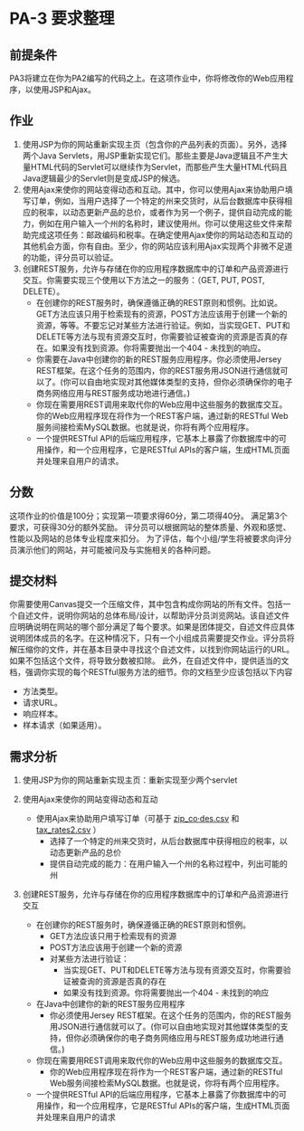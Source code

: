 # PA-3 要求整理

## 前提条件

PA3将建立在你为PA2编写的代码之上。在这项作业中，你将修改你的Web应用程序，以使用JSP和Ajax。

 

## 作业

1. 使用JSP为你的网站重新实现主页（包含你的产品列表的页面）。另外，选择两个Java Servlets，用JSP重新实现它们。那些主要是Java逻辑且不产生大量HTML代码的Servlet可以继续作为Servlet，而那些产生大量HTML代码且Java逻辑最少的Servlet则是变成JSP的候选。
2. 使用Ajax来使你的网站变得动态和互动。其中，你可以使用Ajax来协助用户填写订单，例如，当用户选择了一个特定的州来交货时，从后台数据库中获得相应的税率，以动态更新产品的总价，或者作为另一个例子，提供自动完成的能力，例如在用户输入一个州的名称时，建议使用州。你可以使用这些文件来帮助完成这项任务：邮政编码和税率。在确定使用Ajax使你的网站动态和互动的其他机会方面，你有自由。至少，你的网站应该利用Ajax实现两个非微不足道的功能，评分员可以验证。
3. 创建REST服务，允许与存储在你的应用程序数据库中的订单和产品资源进行交互。你需要实现三个使用以下方法之一的服务：（GET, PUT, POST, DELETE）。
   - 在创建你的REST服务时，确保遵循正确的REST原则和惯例。比如说。GET方法应该只用于检索现有的资源，POST方法应该用于创建一个新的资源，等等。不要忘记对某些方法进行验证。例如，当实现GET、PUT和DELETE等方法与现有资源交互时，你需要验证被查询的资源是否真的存在。如果没有找到资源。你将需要抛出一个404 - 未找到的响应。
   - 你需要在Java中创建你的新的REST服务应用程序。你必须使用Jersey REST框架。在这个任务的范围内，你的REST服务用JSON进行通信就可以了。(你可以自由地实现对其他媒体类型的支持，但你必须确保你的电子商务网络应用与REST服务成功地进行通信。)
   - 你现在需要用REST调用来取代你的Web应用中这些服务的数据库交互。你的Web应用程序现在将作为一个REST客户端，通过新的RESTful Web服务间接检索MySQL数据。也就是说，你将有两个应用程序。
   - 一个提供RESTful API的后端应用程序，它基本上暴露了你数据库中的可用操作，和一个应用程序，它是RESTful APIs的客户端，生成HTML页面并处理来自用户的请求。

## 分数

这项作业的价值是100分；实现第一项要求得60分，第二项得40分。
满足第3个要求，可获得30分的额外奖励。
评分员可以根据网站的整体质量、外观和感觉、性能以及网站的总体专业程度来扣分。
为了评估，每个小组/学生将被要求向评分员演示他们的网站，并可能被问及与实施相关的各种问题。

## 提交材料

你需要使用Canvas提交一个压缩文件，其中包含构成你网站的所有文件。包括一个自述文件，说明你网站的总体布局/设计，以帮助评分员浏览网站。该自述文件应明确说明在网站的哪个部分满足了每个要求。如果是团体提交，自述文件应具体说明团体成员的名字。在这种情况下，只有一个小组成员需要提交作业。评分员将解压缩你的文件，并在基本目录中寻找这个自述文件，以找到你网站运行的URL。如果不包括这个文件，将导致分数被扣除。
此外，在自述文件中，提供适当的文档，强调你实现的每个RESTful服务方法的细节。你的文档至少应该包括以下内容 

- 方法类型。
- 请求URL。
- 响应样本。
- 样本请求（如果适用）。



## 需求分析

1. 使用JSP为你的网站重新实现主页：重新实现至少两个servlet
2. 使用Ajax来使你的网站变得动态和互动
   - 使用Ajax来协助用户填写订单（可基于 [zip_co·des.csv](zip_codes.csv) 和 [tax_rates2.csv](tax_rates2.csv) ）
     - 选择了一个特定的州来交货时，从后台数据库中获得相应的税率，以动态更新产品的总价
     - 提供自动完成的能力：在用户输入一个州的名称过程中，列出可能的州

3. 创建REST服务，允许与存储在你的应用程序数据库中的订单和产品资源进行交互
   - 在创建你的REST服务时，确保遵循正确的REST原则和惯例。
     - GET方法应该只用于检索现有的资源
     - POST方法应该用于创建一个新的资源
     - 对某些方法进行验证：
       - 当实现GET、PUT和DELETE等方法与现有资源交互时，你需要验证被查询的资源是否真的存在
       - 如果没有找到资源。你将需要抛出一个404 - 未找到的响应
   - 在Java中创建你的新的REST服务应用程序
     - 你必须使用Jersey REST框架。在这个任务的范围内，你的REST服务用JSON进行通信就可以了。(你可以自由地实现对其他媒体类型的支持，但你必须确保你的电子商务网络应用与REST服务成功地进行通信。)
   - 你现在需要用REST调用来取代你的Web应用中这些服务的数据库交互。
     - 你的Web应用程序现在将作为一个REST客户端，通过新的RESTful Web服务间接检索MySQL数据。也就是说，你将有两个应用程序。
   - 一个提供RESTful API的后端应用程序，它基本上暴露了你数据库中的可用操作，和一个应用程序，它是RESTful APIs的客户端，生成HTML页面并处理来自用户的请求